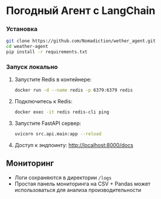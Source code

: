 # Погодный Агент с LangChain

### Установка
```bash
git clone https://github.com/Nomadiction/wether_agent.git
cd weather-agent
pip install -r requirements.txt
```

### Запуск локально
1. Запустите Redis в контейнере:
   ```bash
   docker run -d --name redis -p 6379:6379 redis
   ```
2. Подключитесь к Redis: 
   ```bash
   docker exec -it redis redis-cli ping
   ```
3. Запустите FastAPI сервер:
   ```bash
   uvicorn src.api.main:app --reload
   ```
3. Доступ к эндпоинту: [http://localhost:8000/docs](http://localhost:8000/docs)

## Мониторинг
- Логи сохраняются в директории `/logs`  
- Простая панель мониторинга на CSV + Pandas может использоваться для анализа производительности

